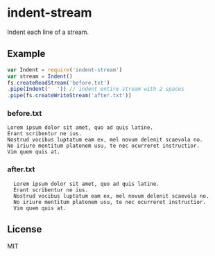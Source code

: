 # indent-stream

Indent each line of a stream.

## Example

```js
var Indent = require('indent-stream')
var stream = Indent()
fs.createReadStream('before.txt')
.pipe(Indent('  ')) // indent entire stream with 2 spaces
.pipe(fs.createWriteStream('after.txt'))
```

### before.txt
```
Lorem ipsum dolor sit amet, quo ad quis latine.
Erant scribentur ne ius.
Nostrud vocibus luptatum eam ex, mel novum delenit scaevola no.
No iriure mentitum platonem usu, te nec ocurreret instructior.
Vim quem quis at.
```

### after.txt
```
  Lorem ipsum dolor sit amet, quo ad quis latine.
  Erant scribentur ne ius.
  Nostrud vocibus luptatum eam ex, mel novum delenit scaevola no.
  No iriure mentitum platonem usu, te nec ocurreret instructior.
  Vim quem quis at.
```

## License

MIT
